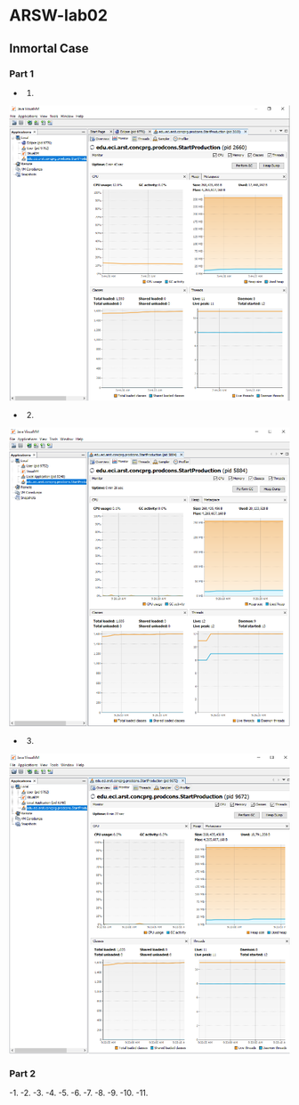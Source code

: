# ARSW-lab02

## Inmortal Case

### Part 1
- 1. 
![Alt Text](https://github.com/MiguelASG/ARSW-lab02/blob/master/imagenes/1.1.PNG)

- 2.
![Alt Text](https://github.com/MiguelASG/ARSW-lab02/blob/master/imagenes/1.2.PNG)

- 3.
![Alt Text](https://github.com/MiguelASG/ARSW-lab02/blob/master/imagenes/1.3.PNG)


### Part 2
-1.
-2.
-3.
-4.
-5.
-6.
-7.
-8.
-9.
-10.
-11.

